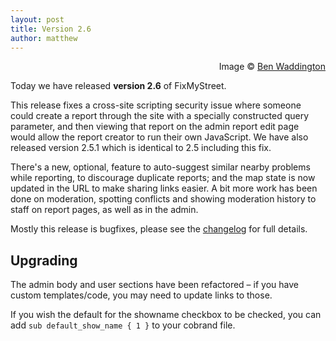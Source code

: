 ```yaml
---
layout: post
title: Version 2.6
author: matthew
---
```


<div class="r" align="right">
<img src="/assets/posts/v2.6-image.jpeg" alt="">
Image &copy; <a href="https://twitter.com/StillWalkers">Ben Waddington</a>
</div>

Today we have released **version 2.6** of FixMyStreet.

This release fixes a cross-site scripting security issue where someone could
create a report through the site with a specially constructed query parameter,
and then viewing that report on the admin report edit page would allow the
report creator to run their own JavaScript. We have also released version 2.5.1
which is identical to 2.5 including this fix.

There's a new, optional, feature to auto-suggest similar nearby problems while
reporting, to discourage duplicate reports; and the map state is now updated in
the URL to make sharing links easier. A bit more work has been done on
moderation, spotting conflicts and showing moderation history to staff on
report pages, as well as in the admin.

Mostly this release is bugfixes, please see the
[changelog](https://github.com/mysociety/fixmystreet/releases/tag/v2.6) for
full details.

## Upgrading

The admin body and user sections have been refactored – if you have custom
templates/code, you may need to update links to those.

If you wish the default for the showname checkbox to be checked, you can add
`sub default_show_name { 1 }` to your cobrand file.

